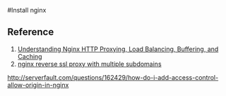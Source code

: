 
#Install nginx
## Reference
1. [Understanding Nginx HTTP Proxying, Load Balancing, Buffering, and Caching](https://www.digitalocean.com/community/tutorials/understanding-nginx-http-proxying-load-balancing-buffering-and-caching)
2. [nginx reverse ssl proxy with multiple subdomains](http://serverfault.com/questions/538803/nginx-reverse-ssl-proxy-with-multiple-subdomains)

http://serverfault.com/questions/162429/how-do-i-add-access-control-allow-origin-in-nginx
